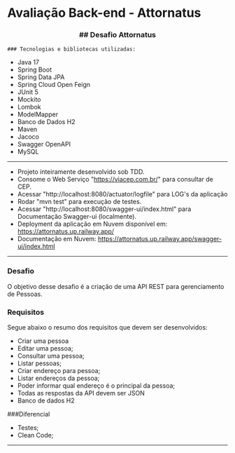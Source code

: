 # Avaliação Back-end - Attornatus

<div align = "center">
<h3><b>## Desafio Attornatus</b></h3></div>

    ### Tecnologias e bibliotecas utilizadas:

* Java 17
* Spring Boot
* Spring Data JPA
* Spring Cloud Open Feign
* JUnit 5
* Mockito
* Lombok
* ModelMapper
* Banco de Dados H2
* Maven
* Jacoco
* Swagger OpenAPI
* MySQL

<hr>

* Projeto inteiramente desenvolvido sob TDD.
* Consome o Web Serviço "https://viacep.com.br/" para consultar de CEP.
* Acessar "http://localhost:8080/actuator/logfile" para LOG's da aplicação
* Rodar "mvn test" para execução de testes.
* Acessar "http://localhost:8080/swagger-ui/index.html" para Documentação Swagger-ui (localmente).
* Deployment da aplicação em Nuvem disponível em: https://attornatus.up.railway.app/
* Documentação em Nuvem: https://attornatus.up.railway.app/swagger-ui/index.html


<hr>

### Desafio
O objetivo desse desafio é a criação de uma API REST para gerenciamento de Pessoas.

### Requisitos
Segue abaixo o resumo dos requisitos que devem ser desenvolvidos:
* Criar uma pessoa
* Editar uma pessoa;
* Consultar uma pessoa;
* Listar pessoas;
* Criar endereço para pessoa;
* Listar endereços da pessoa;
* Poder informar qual endereço é o principal da pessoa;
* Todas as respostas da API devem ser JSON
* Banco de dados H2

###Diferencial
* Testes;
* Clean Code;

<hr>

##
